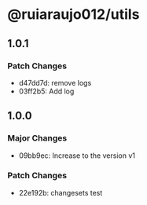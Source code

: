 # @ruiaraujo012/utils

## 1.0.1

### Patch Changes

- d47dd7d: remove logs
- 03ff2b5: Add log

## 1.0.0

### Major Changes

- 09bb9ec: Increase to the version v1

### Patch Changes

- 22e192b: changesets test

